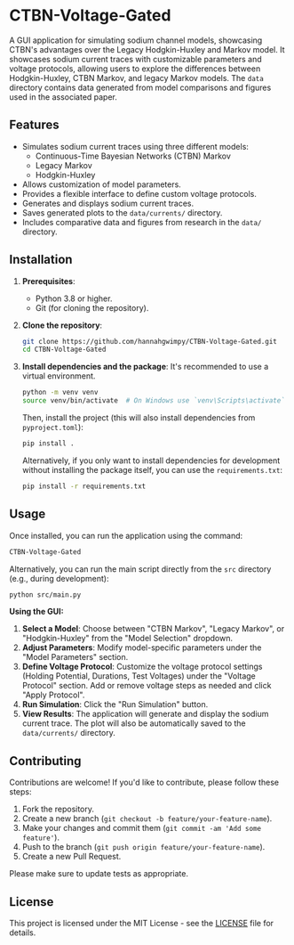 # CTBN-Voltage-Gated

A GUI application for simulating sodium channel models, showcasing CTBN's advantages over the Legacy Hodgkin-Huxley and Markov model. It showcases sodium current traces with customizable parameters and voltage protocols, allowing users to explore the differences between Hodgkin-Huxley, CTBN Markov, and legacy Markov models. The `data` directory contains data generated from model comparisons and figures used in the associated paper.

## Features

*   Simulates sodium current traces using three different models:
    *   Continuous-Time Bayesian Networks (CTBN) Markov
    *   Legacy Markov
    *   Hodgkin-Huxley
*   Allows customization of model parameters.
*   Provides a flexible interface to define custom voltage protocols.
*   Generates and displays sodium current traces.
*   Saves generated plots to the `data/currents/` directory.
*   Includes comparative data and figures from research in the `data/` directory.

## Installation

1.  **Prerequisites**:
    *   Python 3.8 or higher.
    *   Git (for cloning the repository).

2.  **Clone the repository**:
    ```bash
    git clone https://github.com/hannahgwimpy/CTBN-Voltage-Gated.git
    cd CTBN-Voltage-Gated
    ```

3.  **Install dependencies and the package**:
    It's recommended to use a virtual environment.
    ```bash
    python -m venv venv
    source venv/bin/activate  # On Windows use `venv\Scripts\activate`
    ```
    Then, install the project (this will also install dependencies from `pyproject.toml`):
    ```bash
    pip install .
    ```
    Alternatively, if you only want to install dependencies for development without installing the package itself, you can use the `requirements.txt`:
    ```bash
    pip install -r requirements.txt
    ```

## Usage

Once installed, you can run the application using the command:

```bash
CTBN-Voltage-Gated
```

Alternatively, you can run the main script directly from the `src` directory (e.g., during development):

```bash
python src/main.py
```

**Using the GUI:**

1.  **Select a Model**: Choose between "CTBN Markov", "Legacy Markov", or "Hodgkin-Huxley" from the "Model Selection" dropdown.
2.  **Adjust Parameters**: Modify model-specific parameters under the "Model Parameters" section.
3.  **Define Voltage Protocol**: Customize the voltage protocol settings (Holding Potential, Durations, Test Voltages) under the "Voltage Protocol" section. Add or remove voltage steps as needed and click "Apply Protocol".
4.  **Run Simulation**: Click the "Run Simulation" button.
5.  **View Results**: The application will generate and display the sodium current trace. The plot will also be automatically saved to the `data/currents/` directory.

## Contributing

Contributions are welcome! If you'd like to contribute, please follow these steps:

1.  Fork the repository.
2.  Create a new branch (`git checkout -b feature/your-feature-name`).
3.  Make your changes and commit them (`git commit -am 'Add some feature'`).
4.  Push to the branch (`git push origin feature/your-feature-name`).
5.  Create a new Pull Request.

Please make sure to update tests as appropriate.

## License

This project is licensed under the MIT License - see the [LICENSE](LICENSE) file for details.
